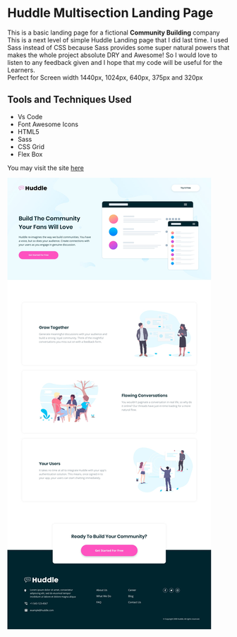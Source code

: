 # Huddle Multisection Landing Page
This is a basic landing page for a fictional **Community Building** company 
<br>
This is a next level of simple Huddle Landing page that I did last time.
I used Sass instead of CSS because Sass provides some super natural powers that makes the whole project absolute DRY and Awesome!
So I would love to listen to any feedback given and I hope that my code will be useful for the Learners.
<br>
Perfect for Screen width 1440px, 1024px, 640px, 375px and 320px


## Tools and Techniques Used
- Vs Code
- Font Awesome Icons
- HTML5
- Sass
- CSS Grid
- Flex Box

You may visit the site [here](https://roctanweer.github.io/huddleMultiSec/.)

![Site Preview](./images/desktop-design.jpg)
